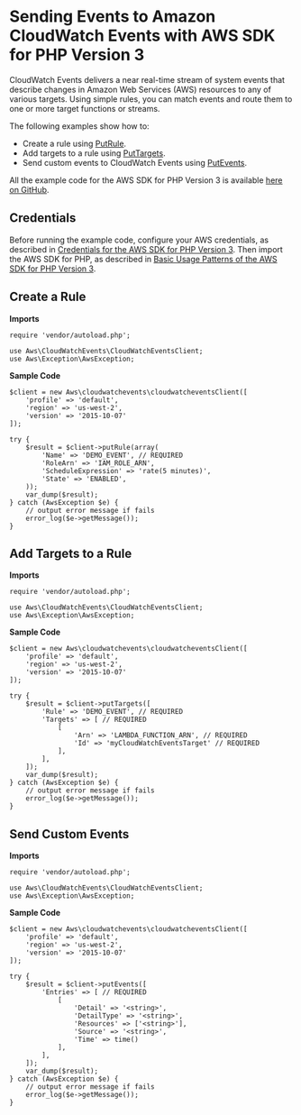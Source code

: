 # Sending Events to Amazon CloudWatch Events with AWS SDK for PHP Version 3<a name="cw-examples-sending-events"></a>

CloudWatch Events delivers a near real\-time stream of system events that describe changes in Amazon Web Services \(AWS\) resources to any of various targets\. Using simple rules, you can match events and route them to one or more target functions or streams\.

The following examples show how to:
+ Create a rule using [PutRule](https://docs.aws.amazon.com/aws-sdk-php/v3/api/api-events-2015-10-07.html#putrule)\.
+ Add targets to a rule using [PutTargets](https://docs.aws.amazon.com/aws-sdk-php/v3/api/api-events-2015-10-07.html#puttargets)\.
+ Send custom events to CloudWatch Events using [PutEvents](https://docs.aws.amazon.com/aws-sdk-php/v3/api/api-events-2015-10-07.html#putevents)\.

All the example code for the AWS SDK for PHP Version 3 is available [here on GitHub](https://github.com/awsdocs/aws-doc-sdk-examples/tree/master/php/example_code)\.

## Credentials<a name="credentials"></a>

Before running the example code, configure your AWS credentials, as described in [Credentials for the AWS SDK for PHP Version 3](guide_credentials.md)\. Then import the AWS SDK for PHP, as described in [Basic Usage Patterns of the AWS SDK for PHP Version 3](getting-started_basic-usage.md)\.

## Create a Rule<a name="create-a-rule"></a>

 **Imports** 

```
require 'vendor/autoload.php';

use Aws\CloudWatchEvents\CloudWatchEventsClient; 
use Aws\Exception\AwsException;
```

 **Sample Code** 

```
$client = new Aws\cloudwatchevents\cloudwatcheventsClient([
    'profile' => 'default',
    'region' => 'us-west-2',
    'version' => '2015-10-07'
]);

try {
    $result = $client->putRule(array(
        'Name' => 'DEMO_EVENT', // REQUIRED
        'RoleArn' => 'IAM_ROLE_ARN',
        'ScheduleExpression' => 'rate(5 minutes)',
        'State' => 'ENABLED',
    ));
    var_dump($result);
} catch (AwsException $e) {
    // output error message if fails
    error_log($e->getMessage());
}
```

## Add Targets to a Rule<a name="add-targets-to-a-rule"></a>

 **Imports** 

```
require 'vendor/autoload.php';

use Aws\CloudWatchEvents\CloudWatchEventsClient; 
use Aws\Exception\AwsException;
```

 **Sample Code** 

```
$client = new Aws\cloudwatchevents\cloudwatcheventsClient([
    'profile' => 'default',
    'region' => 'us-west-2',
    'version' => '2015-10-07'
]);

try {
    $result = $client->putTargets([
        'Rule' => 'DEMO_EVENT', // REQUIRED
        'Targets' => [ // REQUIRED
            [
                'Arn' => 'LAMBDA_FUNCTION_ARN', // REQUIRED
                'Id' => 'myCloudWatchEventsTarget' // REQUIRED
            ],
        ],
    ]);
    var_dump($result);
} catch (AwsException $e) {
    // output error message if fails
    error_log($e->getMessage());
}
```

## Send Custom Events<a name="send-custom-events"></a>

 **Imports** 

```
require 'vendor/autoload.php';

use Aws\CloudWatchEvents\CloudWatchEventsClient; 
use Aws\Exception\AwsException;
```

 **Sample Code** 

```
$client = new Aws\cloudwatchevents\cloudwatcheventsClient([
    'profile' => 'default',
    'region' => 'us-west-2',
    'version' => '2015-10-07'
]);

try {
    $result = $client->putEvents([
        'Entries' => [ // REQUIRED
            [
                'Detail' => '<string>',
                'DetailType' => '<string>',
                'Resources' => ['<string>'],
                'Source' => '<string>',
                'Time' => time()
            ],
        ],
    ]);
    var_dump($result);
} catch (AwsException $e) {
    // output error message if fails
    error_log($e->getMessage());
}
```